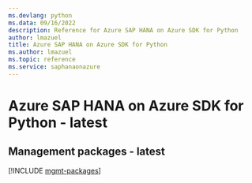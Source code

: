 ```yaml
---
ms.devlang: python
ms.data: 09/16/2022
description: Reference for Azure SAP HANA on Azure SDK for Python
author: lmazuel
title: Azure SAP HANA on Azure SDK for Python
ms.author: lmazuel
ms.topic: reference
ms.service: saphanaonazure
---
```

# Azure SAP HANA on Azure SDK for Python - latest

## Management packages - latest
[!INCLUDE [mgmt-packages](sap-hana-on-azure-mgmt-index.md)]